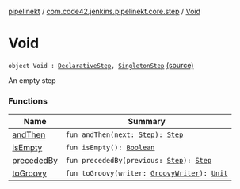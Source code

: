 [pipelinekt](../../index.md) / [com.code42.jenkins.pipelinekt.core.step](../index.md) / [Void](./index.md)

# Void

`object Void : `[`DeclarativeStep`](../-declarative-step.md)`, `[`SingletonStep`](../-singleton-step/index.md) [(source)](https://github.com/code42/pipelinekt/tree/master/core/src/main/kotlin/com/code42/jenkins/pipelinekt/core/step/Void.kt#L8)

An empty step

### Functions

| Name | Summary |
|---|---|
| [andThen](and-then.md) | `fun andThen(next: `[`Step`](../-step/index.md)`): `[`Step`](../-step/index.md) |
| [isEmpty](is-empty.md) | `fun isEmpty(): `[`Boolean`](https://kotlinlang.org/api/latest/jvm/stdlib/kotlin/-boolean/index.html) |
| [precededBy](preceded-by.md) | `fun precededBy(previous: `[`Step`](../-step/index.md)`): `[`Step`](../-step/index.md) |
| [toGroovy](to-groovy.md) | `fun toGroovy(writer: `[`GroovyWriter`](../../com.code42.jenkins.pipelinekt.core.writer/-groovy-writer/index.md)`): `[`Unit`](https://kotlinlang.org/api/latest/jvm/stdlib/kotlin/-unit/index.html) |
